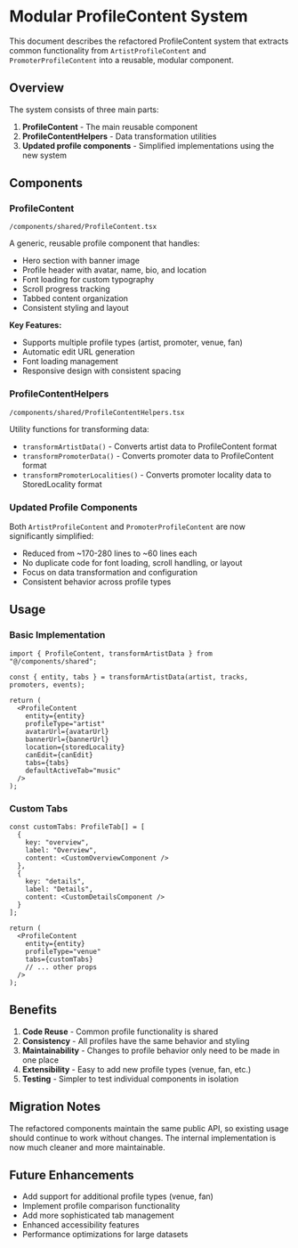 # Modular ProfileContent System

This document describes the refactored ProfileContent system that extracts common functionality from `ArtistProfileContent` and `PromoterProfileContent` into a reusable, modular component.

## Overview

The system consists of three main parts:

1. **ProfileContent** - The main reusable component
2. **ProfileContentHelpers** - Data transformation utilities
3. **Updated profile components** - Simplified implementations using the new system

## Components

### ProfileContent

`/components/shared/ProfileContent.tsx`

A generic, reusable profile component that handles:
- Hero section with banner image
- Profile header with avatar, name, bio, and location
- Font loading for custom typography
- Scroll progress tracking
- Tabbed content organization
- Consistent styling and layout

**Key Features:**
- Supports multiple profile types (artist, promoter, venue, fan)
- Automatic edit URL generation
- Font loading management
- Responsive design with consistent spacing

### ProfileContentHelpers

`/components/shared/ProfileContentHelpers.tsx`

Utility functions for transforming data:
- `transformArtistData()` - Converts artist data to ProfileContent format
- `transformPromoterData()` - Converts promoter data to ProfileContent format  
- `transformPromoterLocalities()` - Converts promoter locality data to StoredLocality format

### Updated Profile Components

Both `ArtistProfileContent` and `PromoterProfileContent` are now significantly simplified:
- Reduced from ~170-280 lines to ~60 lines each
- No duplicate code for font loading, scroll handling, or layout
- Focus on data transformation and configuration
- Consistent behavior across profile types

## Usage

### Basic Implementation

```tsx
import { ProfileContent, transformArtistData } from "@/components/shared";

const { entity, tabs } = transformArtistData(artist, tracks, promoters, events);

return (
  <ProfileContent
    entity={entity}
    profileType="artist"
    avatarUrl={avatarUrl}
    bannerUrl={bannerUrl}
    location={storedLocality}
    canEdit={canEdit}
    tabs={tabs}
    defaultActiveTab="music"
  />
);
```

### Custom Tabs

```tsx
const customTabs: ProfileTab[] = [
  {
    key: "overview",
    label: "Overview",
    content: <CustomOverviewComponent />
  },
  {
    key: "details",
    label: "Details",
    content: <CustomDetailsComponent />
  }
];

return (
  <ProfileContent
    entity={entity}
    profileType="venue"
    tabs={customTabs}
    // ... other props
  />
);
```

## Benefits

1. **Code Reuse** - Common profile functionality is shared
2. **Consistency** - All profiles have the same behavior and styling
3. **Maintainability** - Changes to profile behavior only need to be made in one place
4. **Extensibility** - Easy to add new profile types (venue, fan, etc.)
5. **Testing** - Simpler to test individual components in isolation

## Migration Notes

The refactored components maintain the same public API, so existing usage should continue to work without changes. The internal implementation is now much cleaner and more maintainable.

## Future Enhancements

- Add support for additional profile types (venue, fan)
- Implement profile comparison functionality
- Add more sophisticated tab management
- Enhanced accessibility features
- Performance optimizations for large datasets
